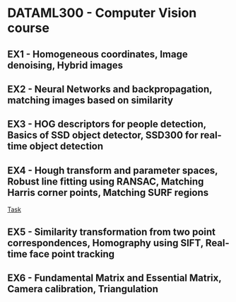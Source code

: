 # DATAML300 - Computer Vision course

## EX1 - Homogeneous coordinates, Image denoising, Hybrid images
[^1]: [Task](Ex1/ex1.pdf)
[^2]: [Solutions (documentation)](Ex1/Computer_Vision_Exercise_1.pdf)

## EX2 - Neural Networks and backpropagation, matching images based on similarity
[^1]: [Task](Ex2/Exercise_2.pdf)
[^2]: **Not implemented**

## EX3 - HOG descriptors for people detection, Basics of SSD object detector, SSD300 for real-time object detection
[^1]: [Task](Ex3/Exercise3.pdf)
[^2]: [Solutions (documentation)](Ex3/Python/Computer_Vision_Exercise_3.pdf)

## EX4 - Hough transform and parameter spaces, Robust line fitting using RANSAC, Matching Harris corner points, Matching SURF regions
[Task](Ex4/Exercise4.pdf)
[^2]: [Solutions (documentation)](Ex4/Computer_Vision_Exercise_4.pdf)

## EX5 - Similarity transformation from two point correspondences, Homography using SIFT, Real-time face point tracking
[^1]: [Task](Ex5/Exercise5.pdf)
[^2]: [Solutions (documentation)](Ex5/Computer_Vision_Exercise_5.pdf)

## EX6 - Fundamental Matrix and Essential Matrix, Camera calibration, Triangulation
[^1]: [Task](Ex6/Exercise6.pdf)
[^2]: [Solutions (documentation)](Ex6/Computer_Vision_Exercise_6.pdf)
